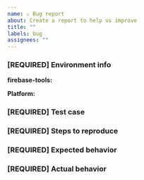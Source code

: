 ```yaml
---
name: ⚠️ Bug report
about: Create a report to help us improve
title: ""
labels: bug
assignees: ""
---
```


<!-- DO NOT DELETE
validate_template=true
template_path=.github/ISSUE_TEMPLATE/bug_report.md
-->

<!--
Thank you for contributing to the Firebase community!

Think you found a bug?
=======================
Yeah, we're definitely not perfect! Please use this template and include a minimal repro when opening the issue. If you know how to solve the issue, please create a Pull Request, and we'd be happy to review it!

Have a feature request?
========================
Great, we love hearing how we can improve our products! However, do not use this template to submit a feature request. Please submit your feature requests to: https://firebase.google.com/support/contact/bugs-features/

Have a usage question?
=======================
We get lots of those and we love helping you, but GitHub is not the best place for them and they will be closed. Please take a look at the guide first: https://firebase.google.com/docs/cli/

If the official documentation doesn't help, try asking through our official support channel: https://firebase.google.com/support/

Additional locations to check for solutions or assistance from the community:
- Stack Overflow: https://stackoverflow.com/
- Firebase Slack Community: https://firebase.community/

*Please avoid duplicate posting across multiple channels!*
-->

### [REQUIRED] Environment info

<!-- What version of the Firebase CLI (`firebase-tools`) are you using? Note that your issue may already be fixed in the latest versions. The latest version can be found at https://github.com/firebase/firebase-tools/releases -->

<!-- Output of `firebase --version` -->

**firebase-tools:**

<!-- e.g. macOS, Windows, Ubuntu -->

**Platform:**

### [REQUIRED] Test case

<!-- Provide a minimal, complete, and verifiable example (http://stackoverflow.com/help/mcve) -->

### [REQUIRED] Steps to reproduce

<!-- Provide the steps needed to reproduce the issue with the above test case. -->

### [REQUIRED] Expected behavior

<!-- What is the expected behavior? -->

### [REQUIRED] Actual behavior

<!-- Run the command with --debug flag, and include the logs below. -->
